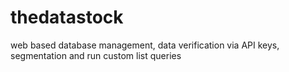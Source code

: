 # thedatastock
web based database management, data verification via API keys, segmentation and run custom list queries
